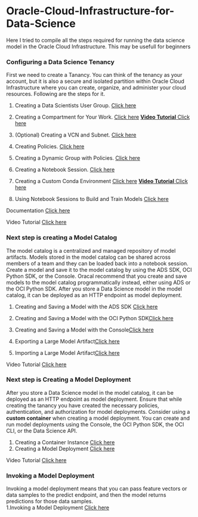 # Oracle-Cloud-Infrastructure-for-Data-Science
Here I tried to compile all the steps required for running the data science model in the Oracle Cloud Infrastructure.
This may be usefull for beginners

### Configuring a Data Science Tenancy

First we need to create a Tanancy.  You can think of the tenancy as your account,
but it is also a secure and isolated partition within Oracle Cloud Infrastructure where you can create, 
organize, and administer your cloud resources. Following are the steps for it.

1. Creating a Data Scientists User Group. [Click here](https://docs.oracle.com/en-us/iaas/data-science/using/model-ads-save.htm#model-ads-save)

2. Creating a Compartment for Your Work. [Click here](https://docs.oracle.com/en-us/iaas/Content/Identity/compartments/To_create_a_compartment.htm)  [**Video Tutorial** Click here](https://www.youtube.com/watch?v=lqwchN7uH7g) 

3. (Optional) Creating a VCN and Subnet. [Click here](https://docs.oracle.com/en-us/iaas/Content/Network/Tasks/create_subnet.htm)

4. Creating Policies. [Click here](https://docs.oracle.com/en-us/iaas/Content/Identity/policymgmt/managingpolicies_topic-To_create_a_policy.htm)

5. Creating a Dynamic Group with Policies. [Click here](https://docs.oracle.com/en-us/iaas/Content/Identity/dynamicgroups/To_create_a_dynamic_group.htm)

6. Creating a Notebook Session. [Click here](https://docs.oracle.com/en-us/iaas/data-science/using/create-notebook-sessions.htm)

7. Creating a Custom Conda Environment [Click here](https://docs.oracle.com/en-us/iaas/data-science/using/conda_create_conda_env.htm) [**Video Tutorial** Click here](https://www.youtube.com/watch?v=5gGXE0Pe0ZY&list=PLKCk3OyNwIzv6CWMhvqSB_8MLJIZdO80L&index=6) 

8. Using Notebook Sessions to Build and Train Models  [Click here](https://docs.oracle.com/en-us/iaas/data-science/using/use-notebook-sessions.htm)

Documentation [Click here](https://docs.oracle.com/en-us/iaas/data-science/data-science-tutorial/get-started.htm)

Video Tutorial [Click here](https://www.youtube.com/watch?v=8LRQzPUwWzI&list=PLKCk3OyNwIzv6CWMhvqSB_8MLJIZdO80L&index=2)


### Next step is creating a Model Catalog
The model catalog is a centralized and managed repository of model artifacts. 
Models stored in the model catalog can be shared across members of a team and they can be loaded back into a notebook session.
Create a model and save it to the model catalog by using the ADS SDK, OCI Python SDK, or the Console.
Oracal recommend that you create and save models to the model catalog programmatically instead, either using ADS or the OCI Python SDK.
After you store a Data Science model in the model catalog, it can be deployed as an HTTP endpoint as model deployment.

1. Creating and Saving a Model with the ADS SDK [Click here](https://docs.oracle.com/en-us/iaas/data-science/using/model-ads-save.htm#model-ads-save) 

   
2. Creating and Saving a Model with the OCI Python SDK[Click here](https://docs.oracle.com/en-us/iaas/data-science/using/save-python-sdk.htm#save_python_sdk) 

   
3. Creating and Saving a Model with the Console[Click here](https://docs.oracle.com/en-us/iaas/data-science/using/model-console-save.htm#create-models) 


4. Exporting a Large Model Artifact[Click here](https://docs.oracle.com/en-us/iaas/data-science/using/large-model-artifact-export.htm#large-model-artifact-export) 

 
5. Importing a Large Model Artifact[Click here](https://docs.oracle.com/en-us/iaas/data-science/using/large-model-artifact-import.htm#large-model-artifact-export)

Video Tutorial [Click here](https://www.youtube.com/watch?v=WqjGz7Xckrs&list=PLKCk3OyNwIzv6CWMhvqSB_8MLJIZdO80L&index=12)

### Next step is Creating a Model Deployment
After you store a Data Science model in the model catalog, it can be deployed as an HTTP endpoint as model deployment.
Ensure that while creating the tanancy you have created the necessary policies, authentication, and authorization for model deployments.
Consider using a **custom container** when creating a model deployment.
You can create and run model deployments using the Console, the OCI Python SDK, the OCI CLI, or the Data Science API.

1. Creating a Container Instance [Click here](https://docs.oracle.com/en-us/iaas/data-science/using/models-about.htm)
2. Creating a Model Deployment  [Click here](https://docs.oracle.com/en-us/iaas/data-science/using/model_dep_create.htm)

Video Tutorial [Click here](https://www.youtube.com/watch?v=fBrD226vFl4&list=PLKCk3OyNwIzv6CWMhvqSB_8MLJIZdO80L&index=7)


### Invoking a Model Deployment
Invoking a model deployment means that you can pass feature vectors or data samples to the predict endpoint, and then the model returns predictions for those data samples.\
1.Invoking a Model Deployment [Click here](https://docs.oracle.com/en-us/iaas/data-science/using/model-dep-invoke.htm)




